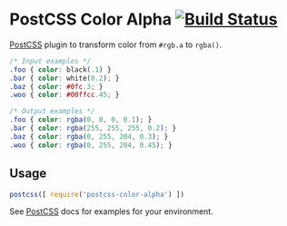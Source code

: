 # PostCSS Color Alpha [![Build Status](https://travis-ci.org/avanes/postcss-color-alpha.svg)](https://travis-ci.org/avanes/postcss-color-alpha)

[PostCSS] plugin to transform color from `#rgb.a` to `rgba()`.

[PostCSS]: https://github.com/postcss/postcss

```css
/* Input examples */
.foo { color: black(.1) }
.bar { color: white(0.2); }
.baz { color: #0fc.3; }
.woo { color: #00ffcc.45; }
```

```css
/* Output examples */
.foo { color: rgba(0, 0, 0, 0.1); }
.bar { color: rgba(255, 255, 255, 0.2); }
.baz { color: rgba(0, 255, 204, 0.3); }
.woo { color: rgba(0, 255, 204, 0.45); }
```

## Usage

```js
postcss([ require('postcss-color-alpha') ])
```

See [PostCSS] docs for examples for your environment.

